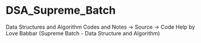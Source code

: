 # DSA_Supreme_Batch
Data Structures and Algorithm Codes and Notes -> Source -> Code Help by Love Babbar (Supreme Batch - Data Structure and Algorithm)
